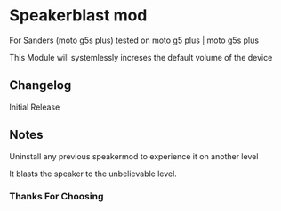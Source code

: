 # Speakerblast mod

For Sanders (moto g5s plus) tested on moto g5 plus | moto g5s plus

This Module will systemlessly increses the default volume of the device

## Changelog 

Initial Release


## Notes
Uninstall any previous speakermod to experience it on another level

It blasts the speaker to the unbelievable level.

### Thanks For Choosing
